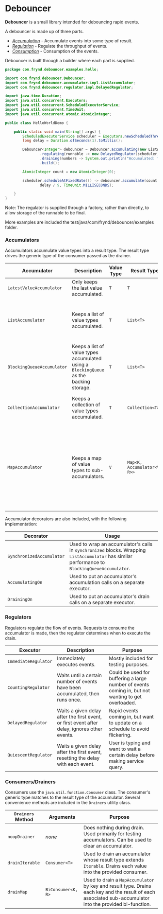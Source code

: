 # Debouncer

**Debouncer** is a small library intended for debouncing rapid events. 

A debouncer is made up of three parts.

- [_Accumulation_](#accumulators) - Accumulate events into some type of result.
- [_Regulation_](#regulators) - Regulate the throughput of events.
- [_Consumption_](#consumers) - Consumption of the events.

Debouncer is built through a builder where each part is supplied.

```java
package com.frynd.debouncer.examples.hello;

import com.frynd.debouncer.Debouncer;
import com.frynd.debouncer.accumulator.impl.ListAccumulator;
import com.frynd.debouncer.regulator.impl.DelayedRegulator;

import java.time.Duration;
import java.util.concurrent.Executors;
import java.util.concurrent.ScheduledExecutorService;
import java.util.concurrent.TimeUnit;
import java.util.concurrent.atomic.AtomicInteger;

public class HelloWorldDemo {

    public static void main(String[] args) {
        ScheduledExecutorService scheduler = Executors.newScheduledThreadPool(1);
        long delay = Duration.ofSeconds(1).toMillis();

        Debouncer<Integer> debouncer = Debouncer.accumulating(new ListAccumulator<Integer>())
                .regulating(runnable -> new DelayedRegulator(scheduler, delay, runnable))
                .draining(numbers -> System.out.println("Accumulated: " + numbers))
                .build();

        AtomicInteger count = new AtomicInteger(0);

        scheduler.scheduleAtFixedRate(() -> debouncer.accumulate(count.getAndIncrement()), delay / 9,
                delay / 9, TimeUnit.MILLISECONDS);

    }
}
```
Note: The regulator is supplied through a factory, rather than directly, to allow storage of the runnable to be final.

More examples are included the test/java/com/frynd/debouncer/examples folder.

### <a name="accumulators"/> Accumulators
Accumulators accumulate value types into a result type. 
The result type drives the generic type of the consumer passed as the drainer.

|Accumulator | Description | Value Type | Result Type | Purpose|
|----------- | ----------- | ---------- | ----------- | -------|
|<a name="LatestValueAccumulator"/>`LatestValueAccumulator` | Only keeps the last value accumulated. | `T` | `T` | User is typing, but only need the final value entered.|
|<a name="ListAccumulator"/>`ListAccumulator` | Keeps a list of value types accumulated. | `T` | `List<T>` | Rapid events from an external source. All events need to be shown, but multiple updates would cause flickering.|
|<a name="BlockingQueueAccumulator"/>`BlockingQueueAccumulator` | Keeps a list of value types accumulated using a `BlockingQueue` as the backing storage. | `T` | `List<T>` | Concurrent version of `ListAccumulator`.|
|<a name="CollectionAccumulator"/>`CollectionAccumulator` | Keeps a collection of value types accumulated. | `T` | `Collection<T>` | Similar to `ListAccumulator`, but can use an arbitrary backing collection.|
|<a name="MapAccumulator"/>`MapAccumulator` | Keeps a map of value types to sub-accumulators. | `V` | `Map<K, Accumulator<V, R>>`| Rapid events coming in from an external source. Each event has a key that it can be grouped by. The resulting groupings can then be accumulated by one of the other accumulators. (See [Drainers.drainMap](#drainMap))|

Accumulator decorators are also included, with the following implementation:

|Decorator | Usage|
|--------- | -----|
|<a name="SynchronizedAccumulator"/>`SynchronizedAccumulator` | Used to wrap an accumulator's calls in `synchronized` blocks. Wrapping `ListAccumulator` has similar performance to `BlockingQueueAccumulator`.|
|<a name="AccumulatingOn"/>`AccumulatingOn` | Used to put an accumulator's accumulation calls on a separate executor.|
|<a name="DrainingOn"/>`DrainingOn` | Used to put an accumulator's drain calls on a separate executor.|

### <a name="regulators"/> Regulators
Regulators regulate the flow of events. Requests to consume the accumulator is made, then the regulator determines when to execute the drain.

|Executor | Description | Purpose|
|-------- | ----------- | -------|
|<a name="ImmediateRegulator"/>`ImmediateRegulator` | Immediately executes events. | Mostly included for testing purposes.|
|<a name="CountingRegulator"/>`CountingRegulator` | Waits until a certain number of events have been accumulated, then runs once. | Could be used for buffering a large number of events coming in, but not wanting to get overloaded.|
|<a name="DelayedRegulator"/>`DelayedRegulator` | Waits a given delay after the first event, or first event after delay, ignores other events. | Rapid events coming in, but want to update on a schedule to avoid flickering.|
|<a name="QuiescentRegulator"/>`QuiescentRegulator` | Waits a given delay after the first event, resetting the delay with each event. | User is typing and want to wait a certain delay before making service query.|

### <a name="consumers"/> Consumers/Drainers
Consumers use the `java.util.function.Consumer` class. 
The consumer's generic type matches to the result type of the accumulator.
Several convenience methods are included in the `Drainers` utility class.

|`Drainers` Method | Arguments | Purpose|
|----------------- | --------- | -------|
|<a name="noopDrainer"/>`noopDrainer`     | *none*    | Does nothing during drain. Used primarily for testing accumulators. Can be used to clear an accumulator. |
|<a name="drainIterable"/>`drainIterable`   | `Consumer<T>` | Used to drain an accumulator whose result type extends `Iterable`. Drains each value into the provided consumer.|
|<a name="drainMap"/>`drainMap`        | `BiConsumer<K, R>` | Used to drain a `MapAccumulator` by key and result type. Drains each key and the result of each associated sub-accumulator into the provided bi-function.|`Consumer<K, R>` | Used to drain a `MapAccumulator` by key and result type. Drains each key and the result of each associated sub-accumulator into the provided bi-function.|